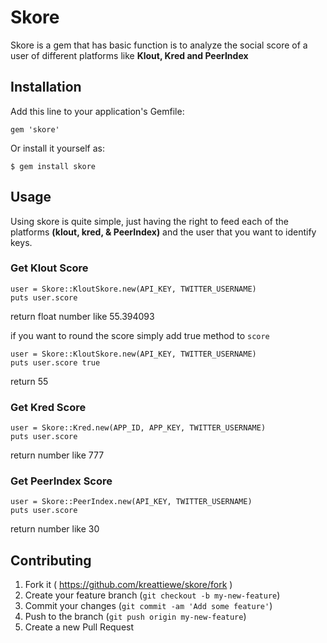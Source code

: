 # Skore

Skore is a gem that has basic function is to analyze the social score of a user of different platforms like **Klout, Kred and PeerIndex**

## Installation

Add this line to your application's Gemfile:

    gem 'skore'

Or install it yourself as:

    $ gem install skore

## Usage

Using skore is quite simple, just having the right to feed each of the platforms **(klout, kred, & PeerIndex)** and the user that you want to identify keys. 

### Get Klout Score

    user = Skore::KloutSkore.new(API_KEY, TWITTER_USERNAME)
    puts user.score


return float number like 55.394093

if you want to round the score simply add true method to ```score```

    user = Skore::KloutSkore.new(API_KEY, TWITTER_USERNAME)
    puts user.score true


return 55 

### Get Kred Score

    user = Skore::Kred.new(APP_ID, APP_KEY, TWITTER_USERNAME)
    puts user.score  

return number like 777 


### Get PeerIndex Score 

    user = Skore::PeerIndex.new(API_KEY, TWITTER_USERNAME)
    puts user.score

return number like 30

## Contributing

1. Fork it ( https://github.com/kreattiewe/skore/fork )
2. Create your feature branch (`git checkout -b my-new-feature`)
3. Commit your changes (`git commit -am 'Add some feature'`)
4. Push to the branch (`git push origin my-new-feature`)
5. Create a new Pull Request
